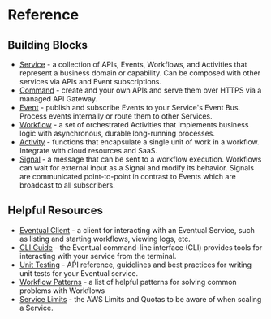 # Reference

## Building Blocks

- [Service](../reference/service.md) - a collection of APIs, Events, Workflows, and Activities that represent a business domain or capability. Can be composed with other services via APIs and Event subscriptions.
- [Command](../reference/api/command.md) - create and your own APIs and serve them over HTTPS via a managed API Gateway.
- [Event](../reference/messaging/event.md) - publish and subscribe Events to your Service's Event Bus. Process events internally or route them to other Services.
- [Workflow](../reference/orchestration/workflow.md) - a set of orchestrated Activities that implements business logic with asynchronous, durable long-running processes.
- [Activity](../reference/orchestration/activity.md) - functions that encapsulate a single unit of work in a workflow. Integrate with cloud resources and SaaS.
- [Signal](../reference/orchestration/signal.md) - a message that can be sent to a workflow execution. Workflows can wait for external input as a Signal and modify its behavior. Signals are communicated point-to-point in contrast to Events which are broadcast to all subscribers.

## Helpful Resources

- [Eventual Client](../reference/eventual-client.md) - a client for interacting with an Eventual Service, such as listing and starting workflows, viewing logs, etc.
- [CLI Guide](../reference/cli.md) - the Eventual command-line interface (CLI) provides tools for interacting with your service from the terminal.
- [Unit Testing](../reference/unit-testing.md) - API reference, guidelines and best practices for writing unit tests for your Eventual service.
- [Workflow Patterns](./orchestration/patterns/index.md) - a list of helpful patterns for solving common problems with Workflows
- [Service Limits](../reference/service-scaling-limits.md) - the AWS Limits and Quotas to be aware of when scaling a Service.
